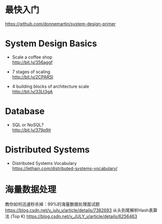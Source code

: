 # 最快入门
https://github.com/donnemartin/system-design-primer

# System Design Basics
- Scale a coffee shop\
  http://bit.ly/356aggf

- 7 stages of scaling\
  http://bit.ly/2CPARSl

- 4 building blocks of architecture scale\
  http://bit.ly/33Lt3gA

# Database
- SQL or NoSQL?\
  http://bit.ly/379p9jt

# Distributed Systems
- Distributed Systems Vocabulary\
  https://lethain.com/distributed-systems-vocabulary/

# 海量数据处理
教你如何迅速秒杀掉：99%的海量数据处理面试题
https://blog.csdn.net/v_july_v/article/details/7382693
从头到尾解析Hash表算法 (Top K)
https://blog.csdn.net/v_JULY_v/article/details/6256463


